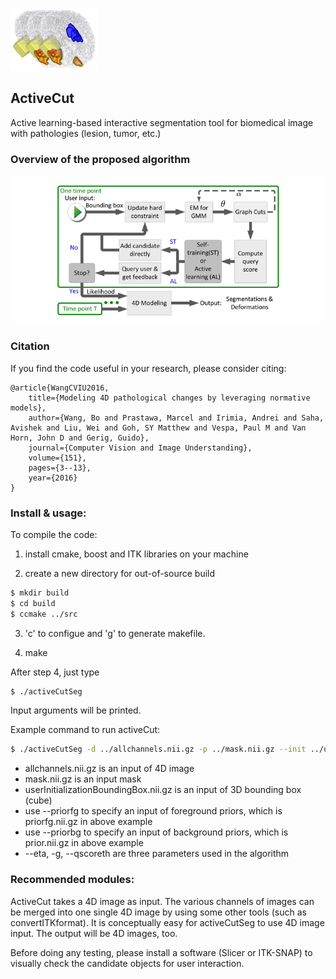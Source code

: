![logo](activeCut_logo.png)
## ActiveCut
Active learning-based interactive segmentation tool for biomedical image with pathologies (lesion, tumor, etc.)


### Overview of the proposed algorithm
![flowchart](activeCut_flowchart.png)

### Citation

If you find the code useful in your research, please consider citing:
    
    @article{WangCVIU2016,
        title={Modeling 4D pathological changes by leveraging normative models},
        author={Wang, Bo and Prastawa, Marcel and Irimia, Andrei and Saha, Avishek and Liu, Wei and Goh, SY Matthew and Vespa, Paul M and Van Horn, John D and Gerig, Guido},
        journal={Computer Vision and Image Understanding},
        volume={151},
        pages={3--13},
        year={2016}
    }

### Install & usage:

To compile the code:

1) install cmake, boost and ITK libraries on your machine

2) create a new directory for out-of-source build
```sh
$ mkdir build
$ cd build
$ ccmake ../src
```
3) 'c' to configue and 'g' to generate makefile.

4) make

After step 4, just type 
```sh
$ ./activeCutSeg
```
Input arguments will be printed.

Example command to run activeCut:
```sh
$ ./activeCutSeg -d ../allchannels.nii.gz -p ../mask.nii.gz --init ../userInitializationBoundingBox.nii.gz -m 10 --priorfg ../priorfg.nii.gz --priorbg ../prior.nii.gz --eta 4 -g 6 --qscoreth 3.0
```
* allchannels.nii.gz is an input of 4D image
* mask.nii.gz is an input mask
* userInitializationBoundingBox.nii.gz is an input of 3D bounding box (cube)
* use --priorfg to specify an input of foreground priors, which is priorfg.nii.gz in above example
* use --priorbg to specify an input of background priors, which is prior.nii.gz in above example
* --eta, -g, --qscoreth are three parameters used in the algorithm

### Recommended modules:

ActiveCut takes a 4D image as input. The various channels of images can be 
merged into one single 4D image by using some other tools (such as
convertITKformat). It is conceptually easy for activeCutSeg to use 4D image
input. The output will be 4D images, too.

Before doing any testing, please install a software (Slicer or ITK-SNAP) to visually 
check the candidate objects for user interaction. 
